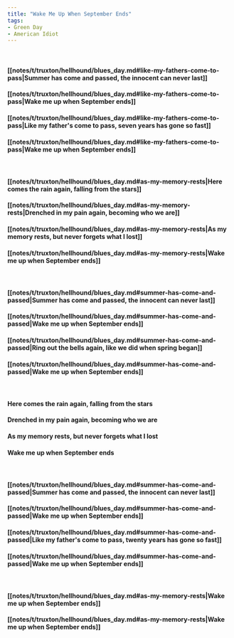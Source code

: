 ```yaml
---
title: "Wake Me Up When September Ends"
tags:
- Green Day
- American Idiot
---
```

&nbsp;
#### [[notes/t/truxton/hellhound/blues_day.md#like-my-fathers-come-to-pass|Summer has come and passed, the innocent can never last]]
#### [[notes/t/truxton/hellhound/blues_day.md#like-my-fathers-come-to-pass|Wake me up when September ends]]
#### [[notes/t/truxton/hellhound/blues_day.md#like-my-fathers-come-to-pass|Like my father's come to pass, seven years has gone so fast]]
#### [[notes/t/truxton/hellhound/blues_day.md#like-my-fathers-come-to-pass|Wake me up when September ends]]
&nbsp;
#### [[notes/t/truxton/hellhound/blues_day.md#as-my-memory-rests|Here comes the rain again, falling from the stars]]
#### [[notes/t/truxton/hellhound/blues_day.md#as-my-memory-rests|Drenched in my pain again, becoming who we are]]
#### [[notes/t/truxton/hellhound/blues_day.md#as-my-memory-rests|As my memory rests, but never forgets what I lost]]
#### [[notes/t/truxton/hellhound/blues_day.md#as-my-memory-rests|Wake me up when September ends]]
&nbsp;
#### [[notes/t/truxton/hellhound/blues_day.md#summer-has-come-and-passed|Summer has come and passed, the innocent can never last]]
#### [[notes/t/truxton/hellhound/blues_day.md#summer-has-come-and-passed|Wake me up when September ends]]
#### [[notes/t/truxton/hellhound/blues_day.md#summer-has-come-and-passed|Ring out the bells again, like we did when spring began]]
#### [[notes/t/truxton/hellhound/blues_day.md#summer-has-come-and-passed|Wake me up when September ends]]
&nbsp;
#### Here comes the rain again, falling from the stars
#### Drenched in my pain again, becoming who we are
#### As my memory rests, but never forgets what I lost
#### Wake me up when September ends
&nbsp;
#### [[notes/t/truxton/hellhound/blues_day.md#summer-has-come-and-passed|Summer has come and passed, the innocent can never last]]
#### [[notes/t/truxton/hellhound/blues_day.md#summer-has-come-and-passed|Wake me up when September ends]]
#### [[notes/t/truxton/hellhound/blues_day.md#summer-has-come-and-passed|Like my father's come to pass, twenty years has gone so fast]]
#### [[notes/t/truxton/hellhound/blues_day.md#summer-has-come-and-passed|Wake me up when September ends]]
&nbsp;
#### [[notes/t/truxton/hellhound/blues_day.md#as-my-memory-rests|Wake me up when September ends]]
#### [[notes/t/truxton/hellhound/blues_day.md#as-my-memory-rests|Wake me up when September ends]]
